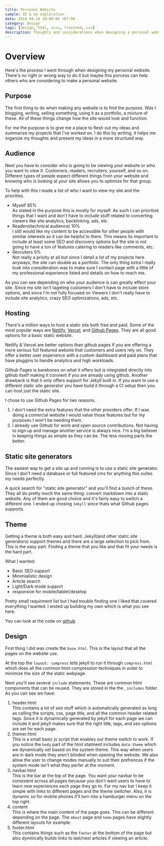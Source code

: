 ```yaml
---
title: Personal Website
sample: UI & Ux exploration
date: 2018-04-14 10:00:00 +07:00
category: Design
tags: [design, html, scss, frontend, css]
description: Thoughts and considerations when designing a personal website from UI and UX to the technical implementation.
---
```

# Overview
Here's the process I went through when designing my personal website. There's no right or wrong way to do it but maybe this porcess can help others who are considering to make a personal website.

## Purpose
The first thing to do when making any website is to find the purpose. Was I blogging, writing, selling something, using it as a portfolio, a mixture of these. All of these things change how the site would look and function.

For me the purpose is to give me a place to flesh out my ideas and summarize my projects that I've worked on. I do this by writing, it helps me organize my thoughts and present my ideas in a more structued way.

## Audience 
Next you have to consider who is going to be viewing your website or who you want to view it. Customers, readers, recruiters, yourself, and so on. Different types of people expect different things from your website and knowing who is looking at your site allows you to optimize for that group.

To help with this I made a list of who I want to view my site and the priorities.
- Myself 85%   
As stated in the purpose this is mostly for myself. As such I can prioritize things that I want and don't have to include stuff related to converting viewers like site analytics, backlinking, ads, etc
- Readers(technical audience) 10%    
I still would like my content to be accessible for other people with similiar interests so it can be helpful to them. This means its important to include at least some SEO and discovery options but the site is not going to have a ton of features catering to readers like comments, etc.
- Recruiters 5%   
Not really a prioity at all but since I detail a lot of my projects here anyways, the site can double as a portfolio. The only thing extra I really took into consideration was to make sure I contact page with a little of my professional experience listed and details on how to reach me.

As you can see depending on who your audience is can greatly effect your site. Since my site isn't tageting customers I don't have to include store options, and since I'm not fully focused on Viewers I don't really have to include site analytics, crazy SEO optimizations, ads, etc. 

## Hosting
There's a million ways to host a static site both free and paid. Some of the most popular ways are [Netlify](https://netlify.com), [Vercel](https://vercel.com), and [Github Pages](https://pages.github.com). They are all good options for a basic static website. 

Netlify & Vercel are better options than github pages if you are offering a more serious full featured website that customers and users rely on. They offer a better user experience with a custom dashboard and paid plans that have pluggins to handle analytics and high workloads. 

Github Pages is barebones on what it offers but is integrated directly into github itself making it convient if you are already using github. Another drawback is that it only offers support for Jekyll built in. If you want to use a different static site generator you have build it through a CI setup then you can host just the static site.

I chose to use Github Pages for two reasons. 
1. I don't need the extra features that the other providers offer. If I was doing a comercial website I would value those features but for my purposes I won't be needing them.
2. I already use Github for work and open source contributions. Not having to sign up and manage another service is always nice. I'm a big believer in keeping things as simple as they can be. The less moving parts the better.

## Static site generators
The easiest way to get a site up and running is to use a static site generator. Since I don't need a database or full featured cms for anything this suites my needs perfectly. 

A quick search for "static site generator" and you'll find a bunch of these. They all do pretty much the same thing: convert markdown into a static website. Any of them are good choice and it's fairly easy to switch a different one.  I ended up chosing `Jekyll` since thats what Github pages supports.

## Theme
Getting a theme is both easy and hard. Jekyll(and other static site generators) support themes and there are a large selection to pick from. This is the easy part. Finding a theme that you like and that fit your needs is the hard part.

What I wanted:
- Basic SEO support
- Minimialistic design
- Article search
- Light/Dark mode support
- responsive for mobile/tablet/desktop

Pretty small requirment list but I had trouble finding one I liked that covered everything I wanted. I ended up building my own which is what you see here. 

You can look at the code on [github](https://github.com/dallasc/dallasc.github.io)

## Design
First thing I did was create the `base.html`. This is the layout that all the pages on the website use. 

At the top the `layout: compress` tells jekyll to run it through `compress.html` which does all the common html compression techniques in order to minimize the size of the static webpage. 

Next you'll see several `include` statements. These are common html components that can be reused. They are stored in the the `_includes` folder. As you can see we have:
1. header.html   
This contains a lot of seo stuff which is automatically generated as long as calling the scripts, css, page title, and all the common header related tags. Since it is dynamically generated by jekyll for each page we can include it and jekyll makes sure that the right title, tags, and seo options are set for each page.
2. themer.html   
This is a small basic js script that enables our theme switch to work. If you notice the `body` part of the html statment includes `data-theme` which we dynamically set based on the system theme. This way when users are in dark mode they aren't blinded when opening the website. We also allow the user to change modes manually to suit their prefrences if the system mode isn't what they perfer at the moment.
3. navbar.html   
This is the bar at the top of the page. You want your navbar to be consistent across all pages because you don't want users to have to learn new experiences each page they go to. For my nav bar I keep it simple with links to different pages and the theme switcher. Also, it is dynamic so for mobile phones it'll turn into a hamburger menu on the top right.
4. content   
This is where the main content of the page goes. This can be different depending on the page. The `about` page and `home` pages have slightly different layouts for example.
5. footer.html   
This contains things such as the `footer` at the bottom of the page but also dynmically builds links to last/next articles if viewing an article.


